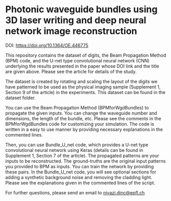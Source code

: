 # Photonic waveguide bundles using 3D laser writing and deep neural network image reconstruction
DOI: https://doi.org/10.1364/OE.446775

This repository contains the dataset of digits, the Beam Propagation Method (BPM) code, and the U-net type convolutional neural network (CNN) underlying the results presented in
the paper whose DOI link and the title are given above. Please see the article for details of the study.

The dataset is created by rotating and scaling the layout of the digits we have patterned to be used as the physical imaging sample
(Supplement 1, Section 9 of the article) in the experiments. This dataset can be found in the dataset folder. 

You can use the Beam Propagation Method (BPMforWgdBundles) to propagate the given inputs. You can change the waveguide number and dimensions, the length of the bundle, etc. 
Please see the comments in the BPMforWgdBundles code for customizing your simulation. The code is written in a easy to use manner by providing necessary explanations
in the commented lines.

Then, you can use Bundle_U_net code, which provides a U-net type convolutional neural network using Keras (details can be found in Supplement 1, Section 7 of the article).
The propagated patterns are your inputs to be reconstructed. The ground-truths are the original input patterns you provided to BPM as inputs. You can train the network by providing these pairs. In the Bundle_U_net code, you will see optional sections for adding a synthetic background noise and removing the cladding light. Please see the explanations given in the commented lines of the script.

For further questions, please send an email to niyazi.dinc@epfl.ch

